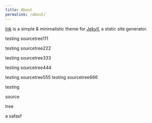 ```yaml
---
title: About
permalink: /about/
---
```


<p class="heavy-title"><a href="http://github.com/thinker3197/Ink">Ink</a> is a simple & minimalistic theme for <a href="http://jekyllrb.com">Jekyll</a>, a static site generator.</p>


testing sourcetree111

testing sourcetree222

testing sourcetree333
<p>testing sourcetree444</p>
<p>testing sourcetree555
testing sourcetree666</p>
testing<p>source</p>tree


a
safasf
